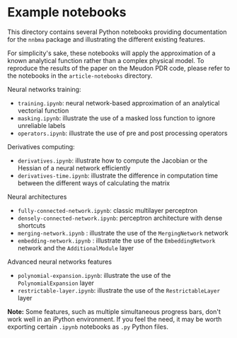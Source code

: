 # Example notebooks

This directory contains several Python notebooks providing documentation for the `nnbma` package and illustrating the different existing features.

For simplicity's sake, these notebooks will apply the approximation of a known analytical function rather than a complex physical model. To reproduce the results of the paper on the Meudon PDR code, please refer to the notebooks in the `article-notebooks` directory.

Neural networks training:

- `training.ipynb`: neural network-based approximation of an analytical vectorial function
- `masking.ipynb`: illustrate the use of a masked loss function to ignore unreliable labels
- `operators.ipynb`: illustrate the use of pre and post processing operators

Derivatives computing:

- `derivatives.ipynb`: illustrate how to compute the Jacobian or the Hessian of a neural network efficiently
- `derivatives-time.ipynb`: illustrate the difference in computation time between the different ways of calculating the matrix

Neural architectures

- `fully-connected-network.ipynb`: classic multilayer perceptron
- `densely-connected-network.ipynb`: perceptron architecture with dense shortcuts
- `merging-network.ipynb` : illustrate the use of the `MergingNetwork` network
- `embedding-network.ipynb` : illustrate the use of the `EmbeddingNetwork` network and the `AdditionalModule` layer

Advanced neural networks features

- `polynomial-expansion.ipynb`: illustrate the use of the `PolynomialExpansion` layer
- `restrictable-layer.ipynb`: illustrate the use of the `RestrictableLayer` layer

__Note:__ Some features, such as multiple simultaneous progress bars, don't work well in an iPython environment. If you feel the need, it may be worth exporting certain `.ipynb` notebooks as `.py` Python files.
